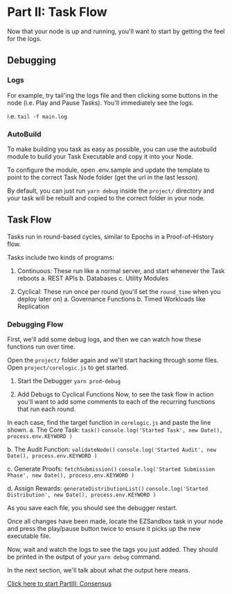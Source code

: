 # Part II: Task Flow

Now that your node is up and running, you'll want to start by getting the feel for the logs.

## Debugging 
### Logs
For example, try tail'ing the logs file and then clicking some buttons in the node (i.e. Play and Pause Tasks). You'll immediately see the logs.

i.e. `tail -f main.log`

### AutoBuild
To make building you task as easy as possible, you can use the autobuild module to build your Task Executable and copy it into your Node. 

To configure the module, open .env.sample and update the template to point to the correct Task Node folder (get the url in the last lesson). 

By default, you can just run `yarn debug` inside the `project/` directory and your task will be rebuilt and copied to the correct folder in your node.

## Task Flow
Tasks run in round-based cycles, similar to Epochs in a Proof-of-History flow. 

Tasks include two kinds of programs:
1. Continuous: These run like a normal server, and start whenever the Task reboots
    a. REST APIs
    b. Databases
    c. Utility Modules

2. Cyclical: These run once per round (you'll set the `round_time` when you deploy later on)
    a. Governance Functions
    b. Timed Workloads like Replication 

### Debugging Flow
First, we'll add some debug logs, and then we can watch how these functions run over time.

Open the `project/` folder again and we'll start hacking through some files. Open `project/corelogic.js` to get started.

1. Start the Debugger
`yarn prod-debug`

2. Add Debugs to Cyclical Functions
Now, to see the task flow in action you'll want to add some comments to each of the recurring functions that run each round.

In each case, find the target function in `corelogic.js` and paste the line shown. 
  a. The Core Task: `task()` 
        `console.log('Started Task', new Date(), process.env.KEYWORD )`

  b. The Audit Function: `validateNode()`
        `console.log('Started Audit', new Date(), process.env.KEYWORD )`

  c. Generate Proofs: `fetchSubmission()`
        `console.log('Started Submission Phase', new Date(), process.env.KEYWORD )`

  d. Assign Rewards: `generateDistributionList()`
        `console.log('Started Distribution', new Date(), process.env.KEYWORD )`

As you save each file, you should see the debugger restart. 

Once all changes have been made, locate the EZSandbox task in your node and press the play/pause button twice to ensure it picks up the new executable file.

Now, wait and watch the logs to see the tags you just added. They should be printed in the output of your `yarn debug` command.

In the next section, we'll talk about what the output here means. 

[Click here to start PartIII: Consensus](./PartIII.md)


